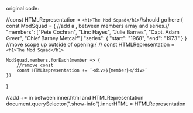 original code:

//const HTMLRepresentation = `<h1>The Mod Squad</h1>`//should go here
{
    const ModSquad = {
        //add a , between members array and series.//
        "members": ["Pete Cochran", "Linc Hayes", "Julie Barnes", "Capt. Adam Greer", "Chief Barney Metcalf"]
        "series": {
            "start": "1968",
            "end": "1973"
        }
    }
    //move scope up outside of opening { //
    const HTMLRepresentation = `<h1>The Mod Squad</h1>`

    ModSquad.members.forEach(member => {
        //remove const
        const HTMLRepresentation += `<div>${member}</div>`
    })
}

//add += in between inner.html and HTMLRepresentation
document.querySelector(".show-info").innerHTML = HTMLRepresentation